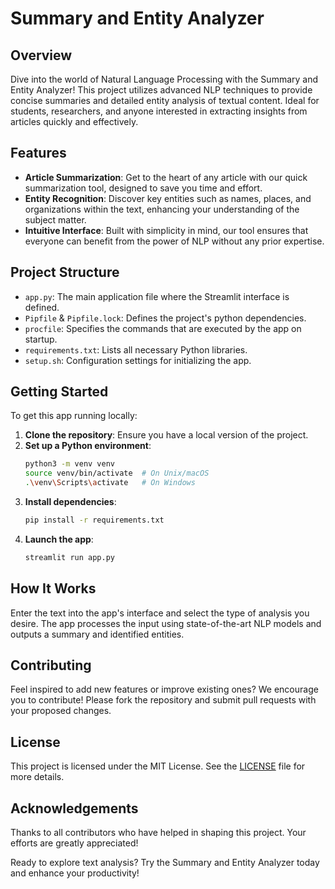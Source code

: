 # Summary and Entity Analyzer

## Overview
Dive into the world of Natural Language Processing with the Summary and Entity Analyzer! This project utilizes advanced NLP techniques to provide concise summaries and detailed entity analysis of textual content. Ideal for students, researchers, and anyone interested in extracting insights from articles quickly and effectively.

## Features
- **Article Summarization**: Get to the heart of any article with our quick summarization tool, designed to save you time and effort.
- **Entity Recognition**: Discover key entities such as names, places, and organizations within the text, enhancing your understanding of the subject matter.
- **Intuitive Interface**: Built with simplicity in mind, our tool ensures that everyone can benefit from the power of NLP without any prior expertise.

## Project Structure
- `app.py`: The main application file where the Streamlit interface is defined.
- `Pipfile` & `Pipfile.lock`: Defines the project's python dependencies.
- `procfile`: Specifies the commands that are executed by the app on startup.
- `requirements.txt`: Lists all necessary Python libraries.
- `setup.sh`: Configuration settings for initializing the app.

## Getting Started
To get this app running locally:
1. **Clone the repository**: Ensure you have a local version of the project.
2. **Set up a Python environment**:
    ```bash
    python3 -m venv venv
    source venv/bin/activate  # On Unix/macOS
    .\venv\Scripts\activate   # On Windows
    ```
3. **Install dependencies**:
    ```bash
    pip install -r requirements.txt
    ```
4. **Launch the app**:
    ```bash
    streamlit run app.py
    ```

## How It Works
Enter the text into the app's interface and select the type of analysis you desire. The app processes the input using state-of-the-art NLP models and outputs a summary and identified entities.

## Contributing
Feel inspired to add new features or improve existing ones? We encourage you to contribute! Please fork the repository and submit pull requests with your proposed changes.

## License
This project is licensed under the MIT License. See the [LICENSE](LICENSE) file for more details.

## Acknowledgements
Thanks to all contributors who have helped in shaping this project. Your efforts are greatly appreciated!

Ready to explore text analysis? Try the Summary and Entity Analyzer today and enhance your productivity!
